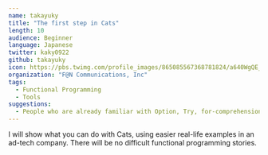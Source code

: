 ```yaml
---
name: takayuky
title: "The first step in Cats"
length: 10
audience: Beginner
language: Japanese
twitter: kaky0922
github: takayuky
icon: https://pbs.twimg.com/profile_images/865085567368781824/a640WgQE_400x400.jpg
organization: "F@N Communications, Inc"
tags:
  - Functional Programming
  - Tools
suggestions:
  - People who are already familiar with Option, Try, for-comprehensions, and thinking about functional programming libraries like Cats.
---
```

I will show what you can do with Cats, using easier real-life examples in an ad-tech company. There will be no difficult functional programming stories.
